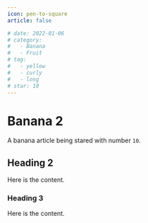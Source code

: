 ```yaml
---
icon: pen-to-square
article: false

# date: 2022-01-06
# category:
#   - Banana
#   - Fruit
# tag:
#   - yellow
#   - curly
#   - long
# star: 10
---
```


# Banana 2

A banana article being stared with number `10`.

<!-- more -->

## Heading 2

Here is the content.

### Heading 3

Here is the content.
